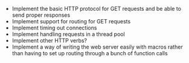 - Implement the basic HTTP protocol for GET requests and be able to send proper responses
- Implement support for routing for GET requests
- Implement timing out connections
- Implement handling requests in a thread pool
- Implement other HTTP verbs?
- Implement a way of writing the web server easily with macros rather than having to set up routing through a bunch of function calls
